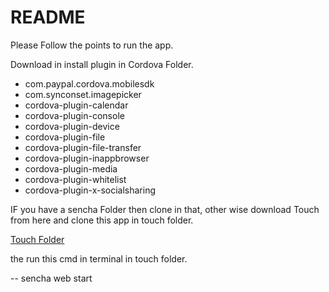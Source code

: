 # README #

Please Follow the points to run the app.

Download in install plugin in Cordova Folder.

* com.paypal.cordova.mobilesdk
* com.synconset.imagepicker 
* cordova-plugin-calendar
* cordova-plugin-console
* cordova-plugin-device 
* cordova-plugin-file 
* cordova-plugin-file-transfer 
* cordova-plugin-inappbrowser
* cordova-plugin-media
* cordova-plugin-whitelist
* cordova-plugin-x-socialsharing 

IF you have a sencha Folder then clone in that, other wise download Touch from here and clone this app in touch folder.

[Touch Folder](https://www.dropbox.com/sh/g6pqpnh14u1ory6/AACYh47d70F6BrrVud8ayknha?dl=0)


the run this cmd in terminal in touch folder.

-- sencha web start

